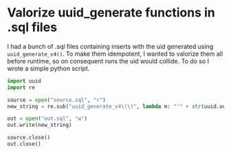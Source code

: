 # Valorize uuid_generate functions in .sql files

I had a bunch of .sql files containing inserts with the uid generated using `uuid_generate_v4()`.
To make them idempotent, I wanted to valorize them all before runtime, so on consequent runs the uid would collide.
To do so I wrote a simple python script.
```python
import uuid  
import re

source = open("source.sql", "r")
new_string = re.sub("uuid_generate_v4\(\)", lambda m: "'" + str(uuid.uuid4()) + "'", source.read())

out = open("out.sql", "w")
out.write(new_string)

source.close()
out.close()
```